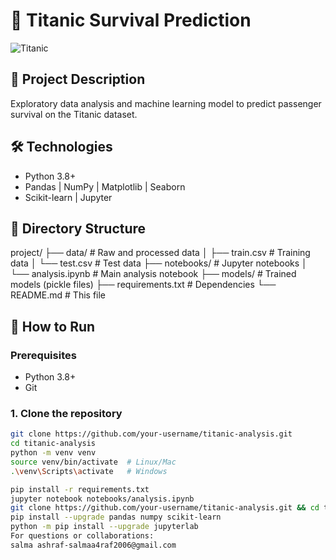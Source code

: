 # 🚀 Titanic Survival Prediction

![Titanic](https://upload.wikimedia.org/wikipedia/commons/thumb/f/fd/RMS_Titanic_3.jpg/1200px-RMS_Titanic_3.jpg)

## 📝 Project Description
Exploratory data analysis and machine learning model to predict passenger survival on the Titanic dataset.

## 🛠 Technologies
- Python 3.8+
- Pandas | NumPy | Matplotlib | Seaborn
- Scikit-learn | Jupyter

## 📂 Directory Structure
project/
├── data/ # Raw and processed data
│ ├── train.csv # Training data
│ └── test.csv # Test data
├── notebooks/ # Jupyter notebooks
│ └── analysis.ipynb # Main analysis notebook
├── models/ # Trained models (pickle files)
├── requirements.txt # Dependencies
└── README.md # This file

## 🚀 How to Run

### Prerequisites
- Python 3.8+
- Git

### 1. Clone the repository
```bash
git clone https://github.com/your-username/titanic-analysis.git
cd titanic-analysis
python -m venv venv
source venv/bin/activate  # Linux/Mac
.\venv\Scripts\activate   # Windows

pip install -r requirements.txt
jupyter notebook notebooks/analysis.ipynb
git clone https://github.com/your-username/titanic-analysis.git && cd titanic-analysis && pip install -r requirements.txt && jupyter notebook
pip install --upgrade pandas numpy scikit-learn
python -m pip install --upgrade jupyterlab
For questions or collaborations:
salma ashraf-salmaa4raf2006@gmail.com
